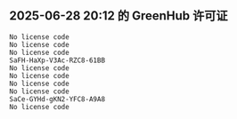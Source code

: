 ## 2025-06-28 20:12 的 GreenHub 许可证
```
No license code
No license code
No license code
SaFH-HaXp-V3Ac-RZC8-61BB
No license code
No license code
No license code
No license code
SaCe-GYHd-gKN2-YFC8-A9A8
No license code
```
